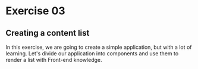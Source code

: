 # Exercise 03

## Creating a content list

In this exercise, we are going to create a simple application, but with a lot of learning. Let's divide our application into components and use them to render a list with Front-end knowledge.